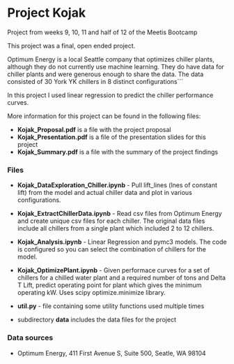 # Project Kojak
Project from weeks 9, 10, 11 and half of 12 of the Meetis Bootcamp

This project was a final, open ended project.   

Optimum Energy is a local Seattle company that optimizes chiller plants, although they do not currently use machine learning.  They do have data for chiller plants and were generous enough to share the data.  The data consisted of 30 York YK chillers in 8 distinct configurations```

In this project I used linear regression to predict the chiller performance curves.

More information for this project can be found in the following files:   
* **Kojak_Proposal.pdf** is a file with the project proposal   
* **Kojak_Presentation.pdf** is a file of the presentation slides for this project   
* **Kojak_Summary.pdf** is a file with the summary of the project findings   

### Files  
* **Kojak_DataExploration_Chiller.ipynb** - Pull lift_lines (lnes of constant lift) from the model and actual chiller data and plot in various configurations.
* **Kojak_ExtractChillerData.ipynb** - Read csv files from Optimum Energy and create unique csv files for each chiller.  The original data files include all chillers from a single plant which included 2 to 12 chillers.   
* **Kojak_Analysis.ipynb** - Linear Regression and pymc3 models.  The code is configured so you can select the combination of chillers for the model.
* **Kojak_OptimizePlant.ipynb** - Given performace curves for a set of chillers for a chilled water plant and a required number of tons and Delta T Lift, predict operating point for plant which gives the minimum operating kW.  Uses scipy optimize.minimize library.   
* **util.py** - file containing some utility functions used multiple times   

* subdirectory **data** includes the data files for the project

### Data sources
* Optimum Energy, 411 First Avenue S, Suite 500, Seatle, WA 98104